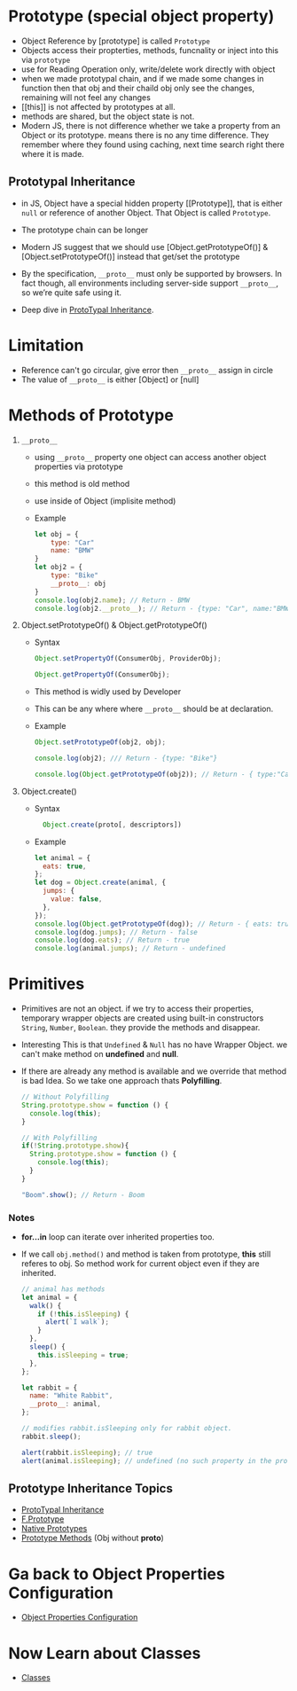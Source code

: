 # Prototype (special object property)

- Object Reference by [prototype] is called `Prototype`
- Objects access their propterties, methods, funcnality or inject into this via `prototype`
- use for Reading Operation only, write/delete work directly with object
- when we made prototypal chain, and if we made some changes in function then that obj and their chaild obj only see the changes, remaining will not feel any changes
- [[this]] is not affected by prototypes at all.
- methods are shared, but the object state is not.
- Modern JS, there is not difference whether we take a property from an Object or its prototype. means there is no any time difference. They remember where they found using caching, next time search right there where it is made.

## Prototypal Inheritance

- in JS, Object have a special hidden property [[Prototype]], that is either `null` or reference of another Object. That Object is called `Prototype`.
- The prototype chain can be longer
- Modern JS suggest that we should use [Object.getPrototypeOf()] & [Object.setPrototypeOf()] instead that get/set the prototype
- By the specification, `__proto__` must only be supported by browsers. In fact though, all environments including server-side support `__proto__`, so we’re quite safe using it.

- Deep dive in [ProtoTypal Inheritance](./Prototypal_inheritance.js).

# Limitation

- Reference can't go circular, give error then `__proto__` assign in circle
- The value of `__proto__` is either [Object] or [null]

# Methods of Prototype

1. `__proto__`

   - using `__proto__` property one object can access another object properties via prototype
   - this method is old method
   - use inside of Object (implisite method)
   - Example

     ```js
     let obj = {
         type: "Car"
         name: "BMW"
     }
     let obj2 = {
         type: "Bike"
         __proto__: obj
     }
     console.log(obj2.name); // Return - BMW
     console.log(obj2.__proto__); // Return - {type: "Car", name:"BMW"}
     ```

2. Object.setPrototypeOf() & Object.getPrototypeOf()

   - Syntax

     ```js
     Object.setPropertyOf(ConsumerObj, ProviderObj);

     Object.getPropertyOf(ConsumerObj);
     ```

   - This method is widly used by Developer
   - This can be any where where `__proto__` should be at declaration.
   - Example

     ```js
     Object.setPrototypeOf(obj2, obj);

     console.log(obj2); /// Return - {type: "Bike"}

     console.log(Object.getPrototypeOf(obj2)); // Return - { type:"Car", name:"BMW" }
     ```

3. Object.create()

    - Syntax

        ```js
          Object.create(proto[, descriptors])
        ```

   - Example

     ```js
     let animal = {
       eats: true,
     };
     let dog = Object.create(animal, {
       jumps: {
         value: false,
       },
     });
     console.log(Object.getPrototypeOf(dog)); // Return - { eats: true }
     console.log(dog.jumps); // Return - false
     console.log(dog.eats); // Return - true
     console.log(animal.jumps); // Return - undefined
     ```

# Primitives

- Primitives are not an object. if we try to access their properties, temporary wrapper objects are created using built-in constructors `String`, `Number`, `Boolean`. they provide the methods and disappear.

- Interesting This is that `Undefined` & `Null` has no have Wrapper Object. we can't make method on **undefined** and **null**.

- If there are already any method is available and we override that method is bad Idea. So we take one approach thats **Polyfilling**.

  ```js
  // Without Polyfilling
  String.prototype.show = function () {
    console.log(this);
  }

  // With Polyfilling
  if(!String.prototype.show){
    String.prototype.show = function () {
      console.log(this);
    }
  }

  "Boom".show(); // Return - Boom

### Notes

- **for...in** loop can iterate over inherited properties too.
- If we call `obj.method()` and method is taken from prototype, **this** still referes to obj. So method work for current object even if they are inherited.

  ```js
  // animal has methods
  let animal = {
    walk() {
      if (!this.isSleeping) {
        alert(`I walk`);
      }
    },
    sleep() {
      this.isSleeping = true;
    },
  };

  let rabbit = {
    name: "White Rabbit",
    __proto__: animal,
  };

  // modifies rabbit.isSleeping only for rabbit object.
  rabbit.sleep();

  alert(rabbit.isSleeping); // true
  alert(animal.isSleeping); // undefined (no such property in the prototype)
  ```

## Prototype Inheritance Topics

- [ProtoTypal Inheritance](./Prototypal_inheritance.js)
- [F.Prototype](./F_prototype.js)
- [Native Prototypes](./Native_Prototype.md)
- [Prototype Methods](./Methods_of_prototype.js) (Obj without __proto__)

# Ga back to Object Properties Configuration

- [Object Properties Configuration](../06_Object_Properties_Configuration/intro.md)

# Now Learn about Classes

- [Classes](../08_Classes.js/intro.md)